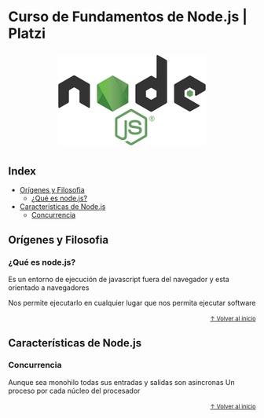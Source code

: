 # Curso de Fundamentos de Node.js | Platzi

<div align="center" style="padding: 8px 0">
  <img src="./md/node.svg" alt="node.js" width="300">
</div>

## Index
- [Orígenes y Filosofia](#orígenes-y-filosofia)
  - [¿Qué es node.js?](#¿qué-es-node.js?)
- [Características de Node.js](#características-de-node.js)
  - [Concurrencia](#concurrencia)


## Orígenes y Filosofia

### ¿Qué es node.js?
Es un entorno de ejecución de javascript fuera del navegador y esta orientado a navegadores

Nos permite ejecutarlo en cualquier lugar que nos permita ejecutar software

<div align="right">
  <small><a href="#index">↑ Volver al inicio</a></small>
</div>

## Características de Node.js

### Concurrencia
Aunque sea monohilo todas sus entradas y salidas son asincronas
Un proceso por cada núcleo del procesador

<div align="right">
  <small><a href="#index">↑ Volver al inicio</a></small>
</div>
